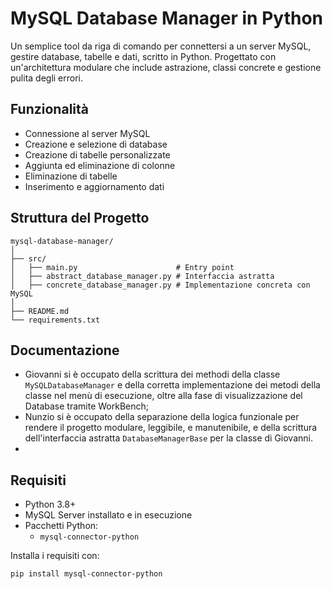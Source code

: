 # MySQL Database Manager in Python

Un semplice tool da riga di comando per connettersi a un server MySQL, gestire database, tabelle e dati, scritto in Python. Progettato con un'architettura modulare che include astrazione, classi concrete e gestione pulita degli errori.

## Funzionalità

- Connessione al server MySQL
- Creazione e selezione di database
- Creazione di tabelle personalizzate
- Aggiunta ed eliminazione di colonne
- Eliminazione di tabelle
- Inserimento e aggiornamento dati

## Struttura del Progetto
```
mysql-database-manager/
│
├── src/
│   ├── main.py                      # Entry point
│   ├── abstract_database_manager.py # Interfaccia astratta
│   ├── concrete_database_manager.py # Implementazione concreta con MySQL
│
├── README.md
└── requirements.txt
```

## Documentazione
- Giovanni si è occupato della scrittura dei methodi della classe `MySQLDatabaseManager` e della corretta implementazione dei metodi della classe nel menù di esecuzione, oltre alla fase di visualizzazione del Database tramite WorkBench;
- Nunzio si è occupato della separazione della logica funzionale per rendere il progetto modulare, leggibile, e manutenibile, e della scrittura dell'interfaccia astratta `DatabaseManagerBase` per la classe di Giovanni.
- 
## Requisiti

- Python 3.8+
- MySQL Server installato e in esecuzione
- Pacchetti Python:
  - `mysql-connector-python`

Installa i requisiti con:

```bash
pip install mysql-connector-python

